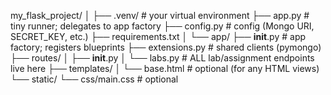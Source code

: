 my_flask_project/
│
├── .venv/                         # your virtual environment
├── app.py                         # tiny runner; delegates to app factory
├── config.py                      # config (Mongo URI, SECRET_KEY, etc.)
├── requirements.txt
│
└── app/
    ├── __init__.py                # app factory; registers blueprints
    ├── extensions.py              # shared clients (pymongo)
    ├── routes/
    │   ├── __init__.py
    │   └── labs.py                # ALL lab/assignment endpoints live here
    ├── templates/
    │   └── base.html              # optional (for any HTML views)
    └── static/
        └── css/main.css           # optional

